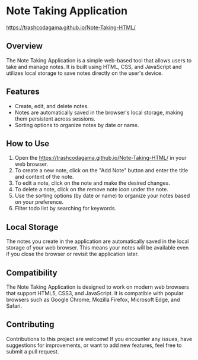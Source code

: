 # Note Taking Application

https://trashcodagama.github.io/Note-Taking-HTML/

## Overview

The Note Taking Application is a simple web-based tool that allows users to take and manage notes. It is built using HTML, CSS, and JavaScript and utilizes local storage to save notes directly on the user's device.

## Features

- Create, edit, and delete notes.
- Notes are automatically saved in the browser's local storage, making them persistent across sessions.
- Sorting options to organize notes by date or name.

## How to Use

1. Open the https://trashcodagama.github.io/Note-Taking-HTML/ in your web browser.
2. To create a new note, click on the "Add Note" button and enter the title and content of the note.
3. To edit a note, click on the note and make the desired changes.
4. To delete a note, click on the remove note icon under the note.
5. Use the sorting options (by date or name) to organize your notes based on your preference.
6. Filter todo list by searching for keywords.


## Local Storage

The notes you create in the application are automatically saved in the local storage of your web browser. This means your notes will be available even if you close the browser or revisit the application later.

## Compatibility

The Note Taking Application is designed to work on modern web browsers that support HTML5, CSS3, and JavaScript. It is compatible with popular browsers such as Google Chrome, Mozilla Firefox, Microsoft Edge, and Safari.

## Contributing

Contributions to this project are welcome! If you encounter any issues, have suggestions for improvements, or want to add new features, feel free to submit a pull request.

